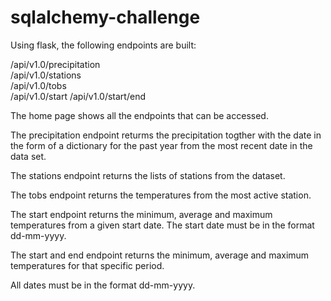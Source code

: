 # sqlalchemy-challenge

Using flask, the following endpoints are built:

/api/v1.0/precipitation<br/>
/api/v1.0/stations<br/>
/api/v1.0/tobs<br/>
/api/v1.0/start
/api/v1.0/start/end

The home page shows all the endpoints that can be accessed.

The precipitation endpoint returms the precipitation togther with the date in the form of a dictionary for the past year from the most recent date in the data set.

The stations endpoint returns the lists of stations from the dataset.

The tobs endpoint returns the temperatures from the most active station.

The start endpoint returns the minimum, average and maximum temperatures from a given start date. The start date must be in the format dd-mm-yyyy. 

The start and end endpoint returns the minimum, average and maximum temperatures for that specific period. 

All dates must be in the format dd-mm-yyyy.


